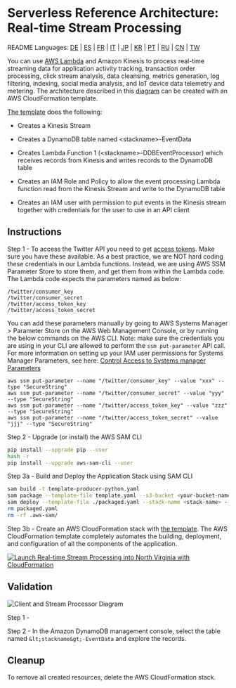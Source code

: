 # Serverless Reference Architecture: Real-time Stream Processing
README Languages:  [DE](README/README-DE.md) | [ES](README/README-ES.md) | [FR](README/README-FR.md) | [IT](README/README-IT.md) | [JP](README/README-JP.md) | [KR](README/README-KR.md) |
[PT](README/README-PT.md) | [RU](README/README-RU.md) |
[CN](README/README-CN.md) | [TW](README/README-TW.md)

You can use [AWS Lambda](http://aws.amazon.com/lambda/) and Amazon Kinesis to process real-time streaming data for application activity tracking, transaction order processing, click stream analysis, data cleansing, metrics generation, log filtering, indexing, social media analysis, and IoT device data telemetry and metering. The architecture described in this [diagram](https://s3.amazonaws.com/awslambda-reference-architectures/stream-processing/lambda-refarch-streamprocessing.pdf) can be created with an AWS CloudFormation template.

[The template](https://s3.amazonaws.com/awslambda-reference-architectures/stream-processing/template.yaml)
does the following:

-   Creates a Kinesis Stream

-   Creates a DynamoDB table named &lt;stackname&gt;-EventData

-   Creates Lambda Function 1 (&lt;stackname&gt;-DDBEventProcessor)
    which receives records from Kinesis and writes records to the
    DynamoDB table

-   Creates an IAM Role and Policy to allow the event processing Lambda
    function read from the Kinesis Stream and write to the DynamoDB table

-   Creates an IAM user with permission to put events in the Kinesis stream
    together with credentials for the user to use in an API client

## Instructions

Step 1 - To access the Twitter API you need to get [access tokens](https://dev.twitter.com/oauth/overview/application-owner-access-tokens). Make sure you have these available. As a best practice, we are NOT hard coding these credentials in our Lambda functions. Instead, we are using AWS SSM Parameter Store to store them, and get them from within the Lambda code. The Lambda code expects the parameters named as below:

```
/twitter/consumer_key
/twitter/consumer_secret
/twitter/access_token_key
/twitter/access_token_secret
```

You can add these parameters manually by going to AWS Systems Manager > Parameter Store on the AWS Web Management Console, or by running the below commands on the AWS CLI. Note: make sure the credentials you are using in your CLI are allowed to perform the `ssm put-parameter` API call. For more information on setting up your IAM user permissions for Systems Manager Parameters, see here: [Control Access to Systems manager Parameters](https://docs.aws.amazon.com/systems-manager/latest/userguide/sysman-paramstore-access.html)

```
aws ssm put-parameter --name "/twitter/consumer_key" --value "xxx" --type "SecureString"
aws ssm put-parameter --name "/twitter/consumer_secret" --value "yyy" --type "SecureString"
aws ssm put-parameter --name "/twitter/access_token_key" --value "zzz" --type "SecureString"
aws ssm put-parameter --name "/twitter/access_token_secret" --value "jjj" --type "SecureString"
```

Step 2 - Upgrade (or install) the AWS SAM CLI

```bash 
pip install --upgrade pip --user
hash -r
pip install --upgrade aws-sam-cli --user
```

Step 3a - Build and Deploy the Application Stack using SAM CLI

```bash
sam build -t template-producer-python.yaml
sam package --template-file template.yaml --s3-bucket <your-bucket-name> --output-template-file packaged.yaml --region us-east-1
sam deploy --template-file ./packaged.yaml --stack-name <stack-name> --capabilities CAPABILITY_IAM CAPABILITY_NAMED_IAM CAPABILITY_AUTO_EXPAND
rm packaged.yaml
rm -rf .aws-sam/
```

Step 3b -  Create an AWS CloudFormation stack with [the
template](https://s3.amazonaws.com/awslambda-reference-architectures/stream-processing/template.yaml). The AWS CloudFormation template completely automates the building, deployment, and configuration of all the components of the application.

[![Launch Real-time Stream Processing into North Virginia with CloudFormation](http://docs.aws.amazon.com/AWSCloudFormation/latest/UserGuide/images/cloudformation-launch-stack-button.png)](https://console.aws.amazon.com/cloudformation/home?region=us-east-1#/stacks/new?stackName=lambda-refarch-streamprocessing&templateURL=https://s3.amazonaws.com/awslambda-reference-architectures/stream-processing/template.yaml)

## Validation

![Client and Stream Processor Diagram](images/streamprocessing-diagram.png)

Step 1 - 

Step 2 - In the Amazon DynamoDB management console, select the table named `&lt;stackname&gt;-EventData` and explore the records.

## Cleanup

To remove all created resources, delete the AWS CloudFormation stack.